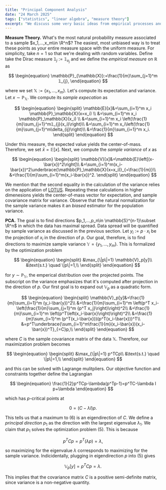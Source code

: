 ```yaml
---
title: "Principal Component Analysis"
date: "24 March 2025"
tags: ["statistics", "linear algebra", "measure theory"]
excerpt: "We discuss some very basic ideas from empirical processes and use them to motivate PCA."
---
```


**Measure Theory.** What's the most natural probability measure associated to a sample $x_1,...,x_m\in \R^n$? The easiest, most unbiased way is to treat these points as your entire measure space with the uniform measure. For simplicity, take $n=1$ so that we're dealing with random variables. Define take the Dirac measure $𝟙_{j}:=𝟙_{x_j}$ and we define the _empirical measure_ on $\mathbb{R}$ as

$$
\begin{equation}
\mathbb{P}_{\mathbb{X}}:=\frac{1}{m}\sum_{j=1}^m 𝟙_{j},
\end{equation}
$$

where we set $\mathbb{X}:=\{x_1,...,x_m\}$. Let's compute its expectation and variance. Let $x\sim\mathbb{P}_\mathbb{X}$. We compute its _sample expecation_ as

$$
\begin{equation}
\begin{split}
\mathbb{E}[x]&=\sum_{i=1}^m x_i \mathbb{P}_\mathbb{X}(x=x_i) \\
&=\sum_{i=1}^m x_i \mathbb{P}_\mathbb{X}(x_i) \\
&=\sum_{i=1}^m x_i \left(\frac{1}{m}\sum_{j=1}^m𝟙_{j}(x_i)\right)\\
&=\sum_{i=1}^m x_i\left(\frac{1}{m}\sum_{j=1}^m\delta_{ij}\right)\\
&=\frac{1}{m}\sum_{i=1}^m x_i.
\end{split}
\end{equation}
$$

Under this measure, the expected value yields the center-of-mass. Therefore, we set $\bar{x}=\mathbb{E}[x]$. Next, we compute the _sample variance_ of $x$ as

$$
\begin{equation}
\begin{split}
\mathbb{V}[x]&=\mathbb{E}\left[(x-\bar{x})^2\right]\\
&=\sum_{i=1}^m(x_i-\bar{x})^2\underbrace{\mathbb{P}_\mathbb{X}(x=x_i)}_{=\frac{1}{m}}\\
&=\frac{1}{m}\sum_{i=1}^m(x_i-\bar{x})^2.
\end{split}
\end{equation}
$$

We mention that the second equality in the calculation of the variance relies on the application of [LOTUS](https://en.wikipedia.org/wiki/Law_of_the_unconscious_statistician). Repeating these calculations in higher dimenesions yields the center-of-mass vector for expectation, and sample covariance matrix for variance. Observe that the natural normalization for the sample variance makes it an _biased_ estimator for the population variance.

$${}$$

**PCA.** The goal is to find directions $p_1,...,p_n\in \mathbb{S}^{n-1}\subset \R^n$ in which the data has maximal spread. Data spread will be quantified by sample variance as discussed in the previous section. Let $y_i:=p\cdot x_i$ be the projection of $x_i$ in the direction of $p$.
Our goal, therefore, is to find directions to maximize sample variance $\mathbb{Y}=\{y_1,...,y_m\}$. This is formalized by the optimization problem

$$
\begin{equation}
\begin{split}
&\max_{\|p\|=1} \mathbb{V}_p[y]\\
&\text{s.t.} \quad \|p\|=1,\\
\end{split}
\end{equation}
$$

for $y\sim \mathbb{P}_\mathbb{Y}$, the emperical distribution over the projected points. The subscript on the variance emphasizes that it's computed after projection in the direction of $p$. Our first goal is to expand out $\mathbb{V}_p$ as a quadratic form.

$$
\begin{equation}
\begin{split}
\mathbb{V}_p[y]&=\frac{1}{m}\sum_{i=1}^m (y_i-\bar{y})^2\\
&=\frac{1}{m}\sum_{i=1}^m \left(p^T x_i-\left(\frac{1}{m}\sum_{j=1}^m {p^T x_j}\right)\right)^2\\
&=\frac{1}{m}\sum_{i=1}^m \left(p^T\left(x_i-\bar{x}\right)\right)^2\\
&=\frac{1}{m}\sum_{i=1}^m (p^T(x_i-\bar{x}))(p^T(x_i-\bar{x}))^T\\
&=p^T\underbrace{\sum_{i=1}^m\frac{1}{m}(x_i-\bar{x})(x_i-\bar{x})^T}_{=C}p,\\
\end{split}
\end{equation}
$$

where $C$ is the sample covariance matrix of the data $\mathbb{X}$. Therefore, our maximization problem becomes

$$
\begin{equation}
\begin{split}
&\max_{\|p\|=1} p^TCp\\
&\text{s.t.} \quad \|p\|=1,\\
\end{split}
\end{equation}
$$

and this can be solved with Lagrange mulitpliers. Our objective function and constraints together define the Lagrangian

$$
\begin{equation}
\frac{1}{2}p^TCp-\lambda(p^Tp-1)=p^TC-\lambda I p+\lambda
\end{equation}
$$

which has $p$-critical points at

$$
\begin{equation}
0= (C-\lambda I)p.
\end{equation}
$$

This tells us that a maximum to (6) is an eigendirection of $C$. We define a _principal direction_ $p_1$ as the direction with the largest eigenvalue $\lambda_1$. We claim that $p_1$ solves the optimization problem (5). This is because

$$
\begin{equation}
p^TCp=p^T(\lambda p)=\lambda,
\end{equation}
$$

so maximizing for the eigenvalue $\lambda$ corresponds to maximizing for the sample variance. Indicidentally, plugging in eigendirection $p$ into (5) gives

$$
\begin{equation}
\mathbb{V}_p[y]=p^TCp=\lambda.
\end{equation}
$$

This implies that the covariance matrix $C$ is a positive semi-definite matrix, since variance is a non-negative quantity.
